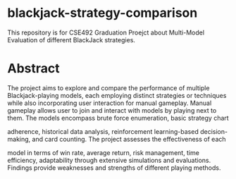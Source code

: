 # blackjack-strategy-comparison
This repository is for CSE492 Graduation Proejct about Multi-Model Evaluation of different BlackJack strategies.

# Abstract

The project aims to explore and compare the performance of multiple
Blackjack-playing models, each employing distinct strategies or techniques
while also incorporating user interaction for manual gameplay. Manual
gameplay allows user to join and interact with models by playing next to them.
The models encompass brute force enumeration, basic strategy chart

adherence, historical data analysis, reinforcement learning-based decision-
making, and card counting. The project assesses the effectiveness of each

model in terms of win rate, average return, risk management, time efficiency,
adaptability through extensive simulations and evaluations. Findings provide
weaknesses and strengths of different playing methods.
